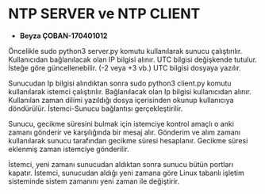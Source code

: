 
# NTP SERVER ve NTP CLIENT

- **Beyza ÇOBAN-170401012**

Öncelikle sudo python3 server.py komutu kullanılarak sunucu çalıştırılır.
Kullanıcıdan bağlanılacak olan IP bilgisi alınır.
UTC bilgisi değişkende tutulur. İsteğe göre güncellenebilir. (-2 veya +3 vb.) 
UTC bilgisi dosyaya yazılır.

Sunucudan Ip bilgisi alındıktan sonra sudo python3 client.py komutu kullanılarak istemci çalıştırılır.
Bağlanılacak olan Ip bilgisi kullanıcıdan alınır.
Kullanılan zaman dilimi yazıldığı dosya içerisinden okunup kullanıcıya döndürülür.
İstemci-Sunucu bağlantısı gerçekleştirilir.

Sunucu, gecikme süresini bulmak için istemciye kontrol amaçlı o anki zamanı gönderir ve karşılığında bir mesaj alır.
Gönderim ve alım zamanı kullanılarak sunucu tarafından gecikme süresi hesaplanır.
Gecikme süresi eklenmiş zaman istemciye gönderilir.

İstemci, yeni zamanı sunucudan aldıktan sonra sunucu bütün portları kapatır.
İstemci, sunucudan aldığı yeni zamana göre Linux tabanlı işletim sisteminde sistem zamanını yeni zaman ile değiştirir.



